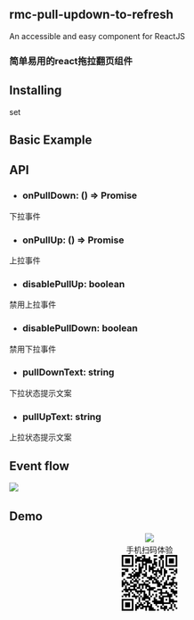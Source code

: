##  rmc-pull-updown-to-refresh  
An accessible and easy component for ReactJS
### 简单易用的react拖拉翻页组件

##  Installing
set
##  Basic Example

##  API
- ### onPullDown: () => Promise<any>      
下拉事件
	 
- ### onPullUp: () => Promise<any>  
上拉事件  
 
- ### disablePullUp: boolean   
禁用上拉事件  
 
- ### disablePullDown: boolean   
禁用下拉事件   
 
- ### pullDownText: string    
下拉状态提示文案   

- ### pullUpText: string    
上拉状态提示文案   

## Event flow
<img src="https://github.com/eightfeet/rmc-pull-updown-to-refresh/blob/master/src/components/PullToRefresh/flow.png?raw=true" width="500" />

## Demo
<div align="center">
    <img src="https://github.com/eightfeet/rmc-pull-updown-to-refresh/blob/master/src/components/PullToRefresh/example.gif?raw=true" width="300" />
    <br /> 
    手机扫码体验   
    <br />   <img src="https://github.com/eightfeet/rmc-pull-updown-to-refresh/blob/master/src/components/PullToRefresh/demo.png?raw=true" width="100" />  
</div>

